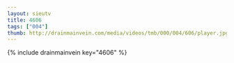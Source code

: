 ```yaml
--- 
layout: sieutv
title: 4606
tags: ["004"]
thumb: http://drainmainvein.com/media/videos/tmb/000/004/606/player.jpg
---
```

{% include drainmainvein key="4606" %} 
